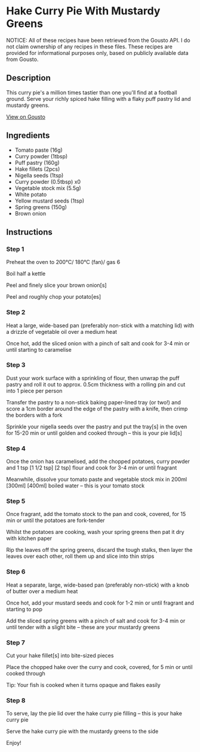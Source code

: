 # Hake Curry Pie With Mustardy Greens

NOTICE: All of these recipes have been retrieved from the Gousto API. I do not claim ownership of any recipes in these files. These recipes are provided for informational purposes only, based on publicly available data from Gousto.

## Description

This curry pie's a million times tastier than one you'll find at a football ground. Serve your richly spiced hake filling with a flaky puff pastry lid and mustardy greens. 

[View on Gousto](https://www.gousto.co.uk/recipes/cookbook/hake-curry-pie-with-mustardy-greens)

## Ingredients

- Tomato paste (16g)
- Curry powder (1tbsp)
- Puff pastry (160g)
- Hake fillets (2pcs)
- Nigella seeds (1tsp)
- Curry powder (0.5tbsp) x0
- Vegetable stock mix (5.5g)
- White potato
- Yellow mustard seeds (1tsp)
- Spring greens (150g)
- Brown onion

## Instructions


### Step 1

Preheat the oven to 200°C/ 180°C (fan)/ gas 6

Boil half a kettle

Peel and finely slice your brown onion[s]

Peel and roughly chop your potato[es]


### Step 2

Heat a large, wide-based pan (preferably non-stick with a matching lid) with a drizzle of vegetable oil over a medium heat

Once hot, add the sliced onion with a pinch of salt and cook for 3-4 min or until starting to caramelise


### Step 3

Dust your work surface with a sprinkling of flour, then unwrap the puff pastry and roll it out to approx. 0.5cm thickness with a rolling pin and cut into 1 piece per person

Transfer the pastry to a non-stick baking paper-lined tray (or two!) and score a 1cm border around the edge of the pastry with a knife, then crimp the borders with a fork

Sprinkle your nigella seeds over the pastry and put the tray[s] in the oven for 15-20 min or until golden and cooked through – this is your pie lid[s]


### Step 4

Once the onion has caramelised, add the chopped potatoes, curry powder and 1 tsp <span class="text-purple">[1 1/2 tsp]</span> <span class="text-danger">[2 tsp]</span> flour and cook for 3-4 min or until fragrant

Meanwhile, dissolve your tomato paste and vegetable stock mix in 200ml <span class="text-purple">[300ml] </span><span class="text-danger">[400ml]</span> boiled water – this is your tomato stock


### Step 5

Once fragrant, add the tomato stock to the pan and cook, covered, for 15 min or until the potatoes are fork-tender

Whilst the potatoes are cooking, wash your spring greens then pat it dry with kitchen paper

Rip the leaves off the spring greens, discard the tough stalks, then layer the leaves over each other, roll them up and slice into thin strips


### Step 6

Heat a separate, large, wide-based pan (preferably non-stick) with a knob of butter over a medium heat

Once hot, add your mustard seeds and cook for 1-2 min or until fragrant and starting to pop

Add the sliced spring greens with a pinch of salt and cook for 3-4 min or until tender with a slight bite – these are your mustardy greens


### Step 7

Cut your hake fillet[s] into bite-sized pieces

Place the chopped hake over the curry and cook, covered, for 5 min or until cooked through

Tip: Your fish is cooked when it turns opaque and flakes easily

### Step 8

To serve, lay the pie lid over the hake curry pie filling – this is your hake curry pie

Serve the hake curry pie with the mustardy greens to the side

Enjoy!

